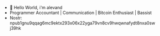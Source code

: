 - 👋 Hello World, i'm alevand
- Programmer Accountant | Communication | Bitcoin Enthusiast | Bassist
- Nostr: npub1gnu9qqag6mc9ektx293x06x22yga79vn8cv9hwqwnafydt8nxa0swj39hk
